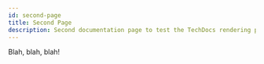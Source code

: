 ```yaml
---
id: second-page
title: Second Page
description: Second documentation page to test the TechDocs rendering process
---
```


Blah, blah, blah!
